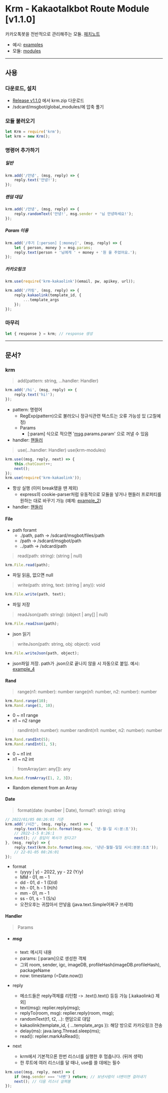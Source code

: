# Krm - Kakaotalkbot Route Module [v1.1.0]

카카오톡봇을 전반적으로 관리해주는 모듈. [패치노트](patchnote.md)

 - 예시: [examples](examples/)
 - 모듈: [modules](https://github.com/taeseong14/krm-modules)

---

## 사용

### 다운로드, 설치
 - [Release v1.1.0](https://github.com/taeseong14/krm/releases/tag/1.1.0) 에서 krm.zip 다운로드
 - /sdcard/msgbot/global_modules/에 압축 풀기

### 모듈 불러오기
```js
let Krm = require('krm');
let krm = new Krm();
```

### 명령어 추가하기

##### 일반
```js
krm.add('/안녕', (msg, reply) => {
    reply.text('안녕!');
});
```

##### 랜덤 대답
```js
krm.add('/안녕', (msg, reply) => {
    reply.randomText('안녕!', msg.sender + '님 안녕하세요!');
});
```

##### Param 이용
```js
krm.add('/주기 [:person] [:money]', (msg, reply) => {
    let { person, money } = msg.params;
    reply.text(person + '님에게 ' + money + '원 을 주었어요.');
});
```

##### 카카오링크
```js
krm.use(require('krm-kakaolink')(email, pw, apikey, url));

krm.add('/카링', (msg, reply) => {
    reply.kakaolink(template_id, {
        ...template_args
    });
});
```


### 마무리
```js
let { response } = krm; // response 생성
```

---

## 문서?

### krm

> add(pattern: string, ...handler: Handler)
```js
krm.add('/hi', (msg, reply) => {
    reply.text('hi!');
});
```
 - pattern: 명령어
   - RegExp(pattern)으로 불러오니 정규식관련 텍스트는 오류 가능성 있 (고칠예정)
   - Params
     - [:param] 식으로 적으면 '[msg](#msg).params.param' 으로 꺼낼 수 있음
 - handler: [핸들러](#handler)

> use(...handler: Handler)
> use(krm-modules)
```js
krm.use((msg, reply, next) => {
    this.chatCount++;
    next();
});
krm.use(require('krm-kakaolink'));
```
 - 항상 실행 (이미 break됐을 땐 제외)
   - express의 cookie-parser처럼 유동적으로 모듈을 넣거나 핸들러 프로퍼티를 원하는 대로 바꾸기 가능 (예제: [example_2](examples/2_use.js))
 - handler: [핸들러](#handler)

#### File

 - path foramt
   - ./path, path -> /sdcard/msgbot/files/path
   - /path -> /sdcard/msgbot/path
   - ../path -> /sdcard/path

> read(path: string): (string | null)
```js
krm.File.read(path);
```
 - 파일 읽음, 없으면 null

> write(path: string, text: (string | any)): void
```js
krm.File.write(path, text);
```
 - 파일 저장

> readJson(path: string): (object | any[] | null)
```js
krm.File.readJson(path);
```
 - json 읽기

> writeJson(path: string, obj: object): void
```js
krm.File.writeJson(path, object);
```
 - json파일 저장. path가 .json으로 끝나지 않을 시 자동으로 붙임. 예시: [example_4](examples/4_file.js)


#### Rand

> range(n1: number): number
> range(n1: number, n2: number): number
```js
krm.Rand.range(10);
krm.Rand.range(1, 10);
```
 - 0 ~ n1 range
 - n1 ~ n2 range

> randInt(n1: number): number
> randInt(n1: number, n2: number): number
```js
krm.Rand.randInt(5);
krm.Rand.randInt(1, 5);
```
 - 0 ~ n1 int
 - n1 ~ n2 int

> fromArray(arr: any[]): any
```js
krm.Rand.fromArray([1, 2, 3]);
```
 - Random element from an Array


#### Date

> format(date: (number | Date), format?: string): string
```js
// 2022/01/05 08:26:01 기준
krm.add('/시간', (msg, reply, next) => {
    reply.text(krm.Date.format(msg.now, '년-월-일 시:분:초'));
    // 2022-1-5 8:26:1
    next(); // 응답이 복사가 된다고?
}, (msg, reply) => {
    reply.text(krm.Date.format(msg.now, '년년-월월-일일 시시:분분:초초'));
    // 22-01-05 08:26:01
});
```
 - format
   - (yyyy | y) - 2022, yy - 22 (Y/y)
   - MM - 01, m - 1
   - dd - 01, d - 1 (D/d)
   - hh - 01, h - 1 (H/h)
   - mm - 01, m - 1
   - ss - 01, s - 1 (S/s)
   - 오전오후는 귀찮아서 안넣음 (java.text.Simple어쩌구 쓰세여)


#### Handler

> Params

 - ##### msg
   - text: 메시지 내용
   - params: [:param]으로 생성한 객체
   - 그외 room, sender, igc, imageDB, profileHash(imageDB.profileHash), packageName
   - now: timestamp (=Date.now())

 - reply
   - 메소드들은 reply객체를 리턴함 -> .text().text() 등등 가능 [.kakaolink() 제외]
   - text(msg): replier.reply(msg);
   - replyTo(room, msg): replier.reply(room, msg);
   - randomText(t1, t2, ..): 랜덤으로 대답
   - kakaolink(template_id, { ...template_args }): 해당 방으로 카카오링크 전송
   - delay(ms): java.lang.Thread.sleep(ms);
   - read(): replier.markAsRead();

 - next
   - krm에서 기본적으론 한번 리스너를 실행한 후 멈춥니다. (뒤꺼 생략)
   - 한 루트에 여러 리스너를 달 때나, use를 쓸 데에는 필수

```js
krm.use((msg, reply, next) => {
    if (msg.sender === '너밴') return; // 보낸사람이 너밴이면 걸러내기
    next(); // 다음 리스너 살펴봄
});
```